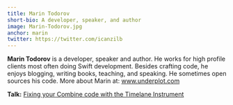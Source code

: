 ```yaml
---
title: Marin Todorov
short-bio: A developer, speaker, and author
image: Marin-Todorov.jpg
anchor: marin
twitter: https://twitter.com/icanzilb
---
```


**Marin Todorov** is a developer, speaker and author. He works for high profile clients most often doing Swift development. Besides crafting code, he enjoys blogging, writing books, teaching, and speaking. He sometimes open sources his code. More about Marin at: www.underplot.com

**Talk:** [Fixing your Combine code with the Timelane Instrument](https://cfp.uikonf.com/proposals/74)